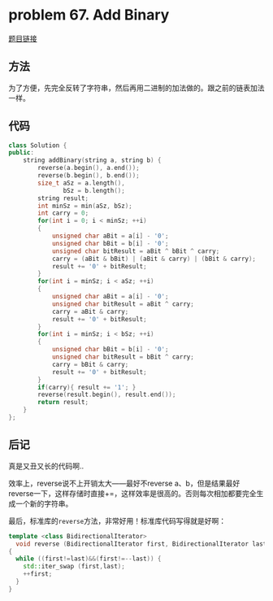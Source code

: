 # problem 67. Add Binary

[题目链接](https://leetcode.com/problems/add-binary/)


## 方法

为了方便，先完全反转了字符串，然后再用二进制的加法做的。跟之前的链表加法一样。

## 代码

```C++
class Solution {
public:
    string addBinary(string a, string b) {
        reverse(a.begin(), a.end());
        reverse(b.begin(), b.end());
        size_t aSz = a.length(),
               bSz = b.length();
        string result;
        int minSz = min(aSz, bSz);
        int carry = 0;
        for(int i = 0; i < minSz; ++i)
        {
            unsigned char aBit = a[i] - '0';
            unsigned char bBit = b[i] - '0';
            unsigned char bitResult = aBit ^ bBit ^ carry;
            carry = (aBit & bBit) | (aBit & carry) | (bBit & carry);
            result += '0' + bitResult;
        }
        for(int i = minSz; i < aSz; ++i)
        {
            unsigned char aBit = a[i] - '0';
            unsigned char bitResult = aBit ^ carry;
            carry = aBit & carry;
            result += '0' + bitResult;
        }
        for(int i = minSz; i < bSz; ++i)
        {
            unsigned char bBit = b[i] - '0';
            unsigned char bitResult = bBit ^ carry;
            carry = bBit & carry;
            result += '0' + bitResult;
        }
        if(carry){ result += '1'; }
        reverse(result.begin(), result.end());
        return result;
    }
};
```
## 后记

真是又丑又长的代码啊..

效率上，reverse说不上开销太大——最好不reverse a、b，但是结果最好reverse一下，这样存储时直接+=，这样效率是很高的。否则每次相加都要完全生成一个新的字符串。

最后，标准库的`reverse`方法，非常好用！标准库代码写得就是好啊：

```C++
template <class BidirectionalIterator>
  void reverse (BidirectionalIterator first, BidirectionalIterator last)
{
  while ((first!=last)&&(first!=--last)) {
    std::iter_swap (first,last);
    ++first;
  }
}
```